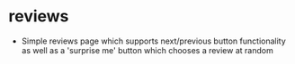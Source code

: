 # reviews

- Simple reviews page which supports next/previous button functionality as well as a 'surprise me' button which chooses a review at random